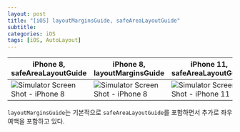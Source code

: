 ```yaml
---
layout: post
title: "[iOS] layoutMarginsGuide, safeAreaLayoutGuide"
subtitle:
categories: iOS
tags: [iOS, AutoLayout]
---
```


| iPhone 8, safeAreaLayoutGuide | iPhone 8, layoutMarginsGuide | iPhone 11, safeAreaLayoutGuide | iPhone 11, layoutMarginsGuide |
| ----------------------------- | ---------------------------- | ------------------------------ | ----------------------------- |
| ![Simulator Screen Shot - iPhone 8](https://user-images.githubusercontent.com/15073405/110234234-a10b4d00-7f6c-11eb-88af-2cafcc1993cd.png) | ![Simulator Screen Shot - iPhone 8](https://user-images.githubusercontent.com/15073405/110234236-a2d51080-7f6c-11eb-8e45-a147b8bb4070.png) | ![Simulator Screen Shot - iPhone 11](https://user-images.githubusercontent.com/15073405/110234238-a36da700-7f6c-11eb-8d46-819aae49d713.png) | ![Simulator Screen Shot - iPhone 11](https://user-images.githubusercontent.com/15073405/110234240-a4063d80-7f6c-11eb-8585-4b1afafea57e.png) |

`layoutMarginsGuide`는 기본적으로 `safeAreaLayoutGuide`를 포함하면서 추가로 좌우 여백을 포함하고 있다. 